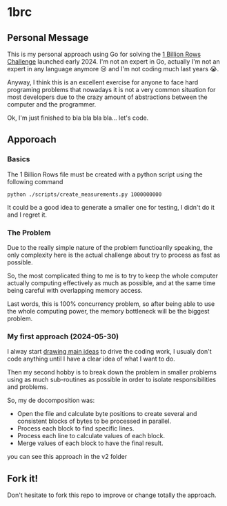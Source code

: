 # 1brc

## Personal Message

This is my personal approach using Go for solving the [1 Billion Rows Challenge](https://www.morling.dev/blog/one-billion-row-challenge/) launched early 2024. I'm not an expert in Go, actually I'm not an expert in any language anymore :cry: and I'm not coding much last years :sob:.

Anyway, I think this is an excellent exercise for anyone to face hard programing problems that nowadays it is not a very common situation for most developers due to the crazy amount of abstractions between the computer and the programmer.

Ok, I'm just finished to bla bla bla bla... let's code.

## Apporoach

### Basics

The 1 Billion Rows file must be created with a python script using the following command

```
python ./scripts/create_measurements.py 1000000000
```

It could be a good idea to generate a smaller one for testing, I didn't do it and I regret it.

### The Problem

Due to the really simple nature of the problem functioanlly speaking, the only complexity here is the actual challenge about try to process as fast as possible.

So, the most complicated thing to me is to try to keep the whole computer actually computing effectively as much as possible, and at the same time being careful with overlapping memory access.

Last words, this is 100% concurrency problem, so after being able to use the whole computing power, the memory bottleneck will be the biggest problem.

### My first approach (2024-05-30)

I alway start [drawing main ideas](https://link.excalidraw.com/readonly/3Yp8PTdbYENO8o0pyTQQ?darkMode=true) to drive the coding work, I usualy don't code anything until I have a clear idea of what I want to do.

Then my second hobby is to break down the problem in smaller problems using as much sub-routines as possible in order to isolate responsibilities and problems.

So, my de docomposition was:

- Open the file and calculate byte positions to create several and consistent blocks of bytes to be processed in parallel.
- Process each block to find specific lines.
- Process each line to calculate values of each block.
- Merge values of each block to have the final result.

you can see this approach in the v2 folder

## Fork it!

Don't hesitate to fork this repo to improve or change totally the approach.
